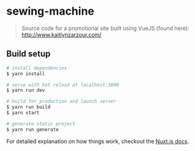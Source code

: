 # sewing-machine 

> Source code for a promotional site built using VueJS (found here):
http://www.kaitlynzarzour.com/

## Build setup

``` bash
# install dependencies
$ yarn install 

# serve with hot reload at localhost:3000
$ yarn run dev

# build for production and launch server
$ yarn run build
$ yarn start

# generate static project
$ yarn run generate
```

For detailed explanation on how things work, checkout the [Nuxt.js docs](https://github.com/nuxt/nuxt.js).
